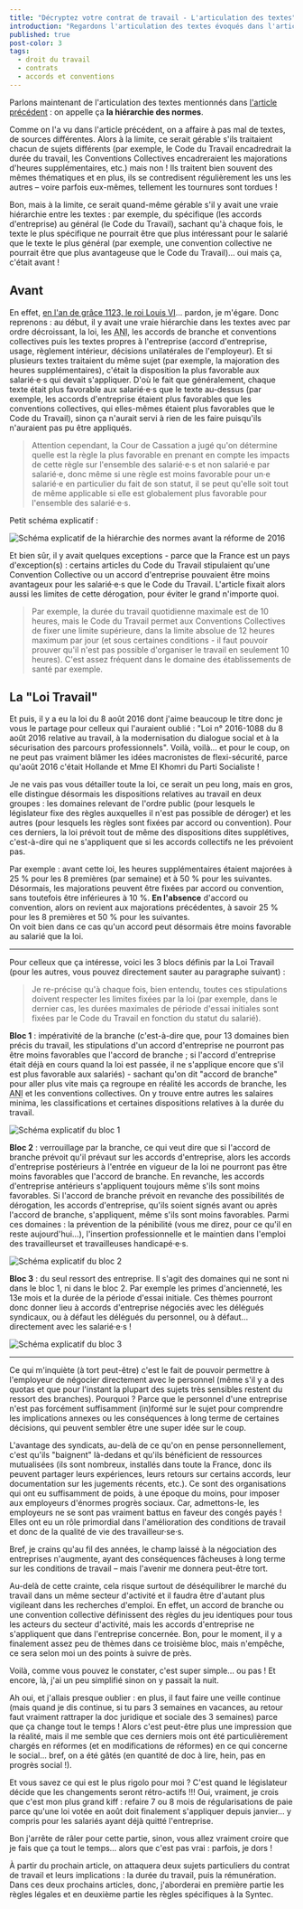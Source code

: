 ```yaml
---
title: "Décryptez votre contrat de travail - L'articulation des textes"
introduction: "Regardons l'articulation des textes évoqués dans l'article précédent, leur hiérarchie, leurs imbriquements"
published: true
post-color: 3
tags:
  - droit du travail
  - contrats
  - accords et conventions
---
```


Parlons maintenant de l'articulation des textes mentionnés dans [l'article précédent](/2018/10/25/phptour.3.html) : on appelle ça **la hiérarchie des normes**. 

Comme on l'a vu dans l'article précédent, on a affaire à pas mal de textes, de sources différentes. Alors à la limite, ce serait gérable s'ils traitaient chacun de sujets différents (par exemple, le Code du Travail encadredrait la durée du travail, les Conventions Collectives encadreraient les majorations d'heures supplémentaires, etc.) mais non ! Ils traitent bien souvent des mêmes thématiques et en plus, ils se contredisent régulièrement les uns les autres – voire parfois eux-mêmes, tellement les tournures sont tordues !

Bon, mais à la limite, ce serait quand-même gérable s'il y avait une vraie hiérarchie entre les textes : par exemple, du spécifique (les accords d'entreprise) au général (le Code du Travail), sachant qu'à chaque fois, le texte le plus spécifique ne pourrait être que plus intéressant pour le salarié que le texte le plus général (par exemple, une convention collective ne pourrait être que plus avantageuse que le Code du Travail)… oui mais ça, c'était avant !

## Avant

En effet, [en l'an de grâce 1123, le roi Louis VI](https://youtu.be/5G3DZoZ6iLA)… pardon, je m'égare. Donc reprenons : au début, il y avait une vraie hiérarchie dans les textes avec par ordre décroissant, la loi, les <abbr title="Accords Nationaux Interprofessionels">ANI</abbr>, les accords de branche et conventions collectives puis les textes propres à l'entreprise (accord d'entreprise, usage, règlement intérieur, décisions unilatérales de l'employeur). Et si plusieurs textes traitaient du même sujet (par exemple, la majoration des heures supplémentaires), c'était la disposition la plus favorable aux salarié·e·s qui devait s'appliquer. D'où le fait que généralement, chaque texte était plus favorable aux salarié·e·s que le texte au-dessus (par exemple, les accords d'entreprise étaient plus favorables que les conventions collectives, qui elles-mêmes étaient plus favorables que le Code du Travail), sinon ça n'aurait servi à rien de les faire puisqu'ils n'auraient pas pu être appliqués.

> Attention cependant, la Cour de Cassation a jugé qu'on détermine quelle est la règle la plus favorable en prenant en compte les impacts de cette règle sur l'ensemble des salarié·e·s et non salarié·e par salarié·e, donc même si une règle est moins favorable pour un·e salarié·e en particulier du fait de son statut, il se peut qu'elle soit tout de même applicable si elle est globalement plus favorable pour l'ensemble des salarié·e·s.

Petit schéma explicatif : 

![Schéma explicatif de la hiérarchie des normes avant la réforme de 2016](/assets/img/hierarchieavant.png)

Et bien sûr, il y avait quelques exceptions - parce que la France est un pays d'exception(s) : certains articles du Code du Travail stipulaient qu'une Convention Collective ou un accord d'entreprise pouvaient être moins avantageux pour les salarié·e·s que le Code du Travail. L'article fixait alors aussi les limites de cette dérogation, pour éviter le grand n'importe quoi. 

> Par exemple, la durée du travail quotidienne maximale est de 10 heures, mais le Code du Travail permet aux Conventions Collectives de fixer une limite supérieure, dans la limite absolue de 12 heures maximum par jour (et sous certaines conditions - il faut pouvoir prouver qu'il n'est pas possible d'organiser le travail en seulement 10 heures). C'est assez fréquent dans le domaine des établissements de santé par exemple. 

## La "Loi Travail"

Et puis, il y a eu la loi du 8 août 2016 dont j'aime beaucoup le titre donc je vous le partage pour celleux qui l'auraient oublié : "Loi n° 2016-1088 du 8 août 2016 relative au travail, à la modernisation du dialogue social et à la sécurisation des parcours professionnels". Voilà, voilà… et pour le coup, on ne peut pas vraiment blâmer les idées macronistes de flexi-sécurité, parce qu'août 2016 c'était Hollande et Mme El Khomri du Parti Socialiste !

Je ne vais pas vous détailler toute la loi, ce serait un peu long, mais en gros, elle distingue désormais les dispositions relatives au travail en deux groupes : les domaines relevant de l'ordre public (pour lesquels le législateur fixe des règles auxquelles il n'est pas possible de déroger) et les autres (pour lesquels les règles sont fixées par accord ou convention). Pour ces derniers, la loi prévoit tout de même des dispositions dites supplétives, c'est-à-dire qui ne s'appliquent que si les accords collectifs ne les prévoient pas.

Par exemple : avant cette loi, les heures supplémentaires étaient majorées à 25 % pour les 8 premières (par semaine) et à 50 % pour les suivantes. Désormais, les majorations peuvent être fixées par accord ou convention, sans toutefois être inférieures à 10 %. **En l'absence** d'accord ou convention, alors on revient aux majorations précédentes, à savoir 25 % pour les 8 premières et 50 % pour les suivantes.  
On voit bien dans ce cas qu'un accord peut désormais être moins favorable au salarié que la loi.

***

Pour celleux que ça intéresse, voici les 3 blocs définis par la Loi Travail (pour les autres, vous pouvez directement sauter au paragraphe suivant) :

> Je re-précise qu'à chaque fois, bien entendu, toutes ces stipulations doivent respecter les limites fixées par la loi (par exemple, dans le dernier cas, les durées maximales de période d'essai initiales sont fixées par le Code du Travail en fonction du statut du salarié).

**Bloc 1** : impérativité de la branche (c'est-à-dire que, pour 13 domaines bien précis du travail, les stipulations d'un accord d'entreprise ne pourront pas être moins favorables que l'accord de branche ; si l'accord d'entreprise était déjà en cours quand la loi est passée, il ne s'applique encore que s'il est plus favorable aux salariés) - sachant qu'on dit "accord de branche" pour aller plus vite mais ça regroupe en réalité les accords de branche, les <abbr title="Accords Nationaux Interprofessionels">ANI</abbr> et les conventions collectives. On y trouve entre autres les salaires minima, les classifications et certaines dispositions relatives à la durée du travail.

![Schéma explicatif du bloc 1](/assets/img/bloc1.png)

**Bloc 2** : verrouillage par la branche, ce qui veut dire que si l'accord de branche prévoit qu'il prévaut sur les accords d'entreprise, alors les accords d'entreprise postérieurs à l'entrée en vigueur de la loi ne pourront pas être moins favorables que l'accord de branche. En revanche, les accords d'entreprise antérieurs s'appliquent toujours même s'ils sont moins favorables. Si l'accord de branche prévoit en revanche des possibilités de dérogation, les accords d'entreprise, qu'ils soient signés avant ou après l'accord de branche, s'appliquent, même s'ils sont moins favorables. Parmi ces domaines : la prévention de la pénibilité (vous me direz, pour ce qu'il en reste aujourd'hui…), l'insertion professionnelle et le maintien dans l'emploi des travailleurset et travailleuses handicapé·e·s.

![Schéma explicatif du bloc 2](/assets/img/bloc2.png)

**Bloc 3** : du seul ressort des entreprise. Il s'agit des domaines qui ne sont ni dans le bloc 1, ni dans le bloc 2. Par exemple les primes d'ancienneté, les 13e mois et la durée de la période d'essai initiale. Ces thèmes pourront donc donner lieu à accords d'entreprise négociés avec les délégués syndicaux, ou à défaut les délégués du personnel, ou à défaut… directement avec les salarié·e·s !

![Schéma explicatif du bloc 3](/assets/img/bloc3.png)

***

Ce qui m'inquiète (à tort peut-être) c'est le fait de pouvoir permettre à l'employeur de négocier directement avec le personnel (même s'il y a des quotas et que pour l'instant la plupart des sujets très sensibles restent du ressort des branches). Pourquoi ? Parce que le personnel d'une entreprise n'est pas forcément suffisamment (in)formé sur le sujet pour comprendre les implications annexes ou les conséquences à long terme de certaines décisions, qui peuvent sembler être une super idée sur le coup. 

L'avantage des syndicats, au-delà de ce qu'on en pense personnellement, c'est qu'ils "baignent" là-dedans et qu'ils bénéficient de ressources mutualisées (ils sont nombreux, installés dans toute la France, donc ils peuvent partager leurs expériences, leurs retours sur certains accords, leur documentation sur les jugements récents, etc.). Ce sont des organisations qui ont eu suffisamment de poids, à une époque du moins, pour imposer aux employeurs d'énormes progrès sociaux. Car, admettons-le, les employeurs ne se sont pas vraiment battus en faveur des congés payés ! Elles ont eu un rôle primordial dans l'amélioration des conditions de travail et donc de la qualité de vie des travailleur·se·s. 

Bref, je crains qu'au fil des années, le champ laissé à la négociation des entreprises n'augmente, ayant des conséquences fâcheuses à long terme sur les conditions de travail – mais l'avenir me donnera peut-être tort.

Au-delà de cette crainte, cela risque surtout de déséquilibrer le marché du travail dans un même secteur d'activité et il faudra être d'autant plus vigileant dans les recherches d'emploi. En effet, un accord de branche ou une convention collective définissent des règles du jeu identiques pour tous les acteurs du secteur d'activité, mais les accords d'entreprise ne s'appliquent que dans l'entreprise concernée. Bon, pour le moment, il y a finalement assez peu de thèmes dans ce troisième bloc, mais n'empêche, ce sera selon moi un des points à suivre de près.

Voilà, comme vous pouvez le constater, c'est super simple… ou pas ! Et encore, là, j'ai un peu simplifié sinon on y passait la nuit. 

Ah oui, et j'allais presque oublier : en plus, il faut faire une veille continue (mais quand je dis continue, si tu pars 3 semaines en vacances, au retour faut vraiment rattraper la doc juridique et sociale des 3 semaines) parce que ça change tout le temps ! Alors c'est peut-être plus une impression que la réalité, mais il me semble que ces derniers mois ont été particulièrement chargés en réformes (et en modifications de réformes) en ce qui concerne le social… bref, on a été gâtés (en quantité de doc à lire, hein, pas en progrès social !).

Et vous savez ce qui est le plus rigolo pour moi ? C'est quand le législateur décide que les changements seront rétro-actifs !!! Oui, vraiment, je crois que c'est mon plus grand kiff : refaire 7 ou 8 mois de régularisations de paie parce qu'une loi votée en août doit finalement s'appliquer depuis janvier… y compris pour les salariés ayant déjà quitté l'entreprise.

Bon j'arrête de râler pour cette partie, sinon, vous allez vraiment croire que je fais que ça tout le temps… alors que c'est pas vrai : parfois, je dors !

À partir du prochain article, on attaquera deux sujets particuliers du contrat de travail et leurs implications : la durée du travail, puis la rémunération. Dans ces deux prochains articles, donc, j'aborderai en première partie les règles légales et en deuxième partie les règles spécifiques à la Syntec.
